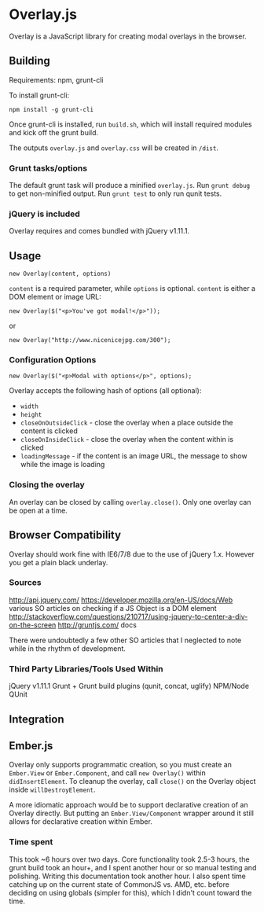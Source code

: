 # Overlay.js #

Overlay is a JavaScript library for creating modal overlays in the browser.

## Building ##

Requirements: npm, grunt-cli

To install grunt-cli:

```
npm install -g grunt-cli
```

Once grunt-cli is installed, run `build.sh`, which will install required modules and kick off the grunt build.

The outputs `overlay.js` and `overlay.css` will be created in `/dist`.

### Grunt tasks/options ###

The default grunt task will produce a minified `overlay.js`.  Run `grunt debug` to get non-minified output.  Run `grunt test` to only run qunit tests.

### jQuery is included ###

Overlay requires and comes bundled with jQuery v1.11.1.

## Usage ##

```
new Overlay(content, options)
```

`content` is a required parameter, while `options` is optional.  `content` is either a DOM element or image URL:

```
new Overlay($("<p>You've got modal!</p>"));
```

or

```
new Overlay("http://www.nicenicejpg.com/300");
```

### Configuration Options ###

```
new Overlay($("<p>Modal with options</p>", options);
```

Overlay accepts the following hash of options (all optional):

* `width`
* `height`
* `closeOnOutsideClick` - close the overlay when a place outside the content is clicked
* `closeOnInsideClick` - close the overlay when the content within is clicked
* `loadingMessage` - if the content is an image URL, the message to show while the image is loading

### Closing the overlay ###

An overlay can be closed by calling `overlay.close()`.  Only one overlay can be open at a time.

## Browser Compatibility ##

Overlay should work fine with IE6/7/8 due to the use of jQuery 1.x.  However you get a plain black underlay.

### Sources ###

http://api.jquery.com/
https://developer.mozilla.org/en-US/docs/Web
various SO articles on checking if a JS Object is a DOM element
http://stackoverflow.com/questions/210717/using-jquery-to-center-a-div-on-the-screen
http://gruntjs.com/ docs

There were undoubtedly a few other SO articles that I neglected to note while in the rhythm of development.

### Third Party Libraries/Tools Used Within ###

jQuery v1.11.1
Grunt + Grunt build plugins (qunit, concat, uglify)
NPM/Node
QUnit

## Integration ###

## Ember.js

Overlay only supports programmatic creation, so you must create an `Ember.View` or `Ember.Component`, and call
`new Overlay()` within `didInsertElement`.  To cleanup the overlay, call `close()` on the Overlay object inside
`willDestroyElement`.

A more idiomatic approach would be to support declarative creation of an Overlay directly.  But putting an
`Ember.View/Component` wrapper around it still allows for declarative creation within Ember.

### Time spent ###

This took ~6 hours over two days.  Core functionality took 2.5-3 hours, the grunt build took an hour+, and
I spent another hour or so manual testing and polishing.  Writing this documentation took another hour.  I also spent
time catching up on the current state of CommonJS vs. AMD, etc. before deciding on using globals (simpler for this),
which I didn't count toward the time.
